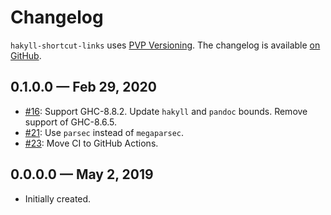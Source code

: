# Changelog

`hakyll-shortcut-links` uses [PVP Versioning][1].
The changelog is available [on GitHub][2].

## 0.1.0.0 — Feb 29, 2020

* [#16](https://github.com/kowainik/hakyll-shortcut-links/issues/16):
  Support GHC-8.8.2. Update `hakyll` and `pandoc` bounds.
  Remove support of GHC-8.6.5.
* [#21](https://github.com/kowainik/hakyll-shortcut-links/issues/21):
  Use `parsec` instead of `megaparsec`.
* [#23](https://github.com/kowainik/hakyll-shortcut-links/issues/23):
  Move CI to GitHub Actions.

## 0.0.0.0 — May 2, 2019

* Initially created.

[1]: https://pvp.haskell.org
[2]: https://github.com/kowainik/hakyll-shortcut-links/releases
